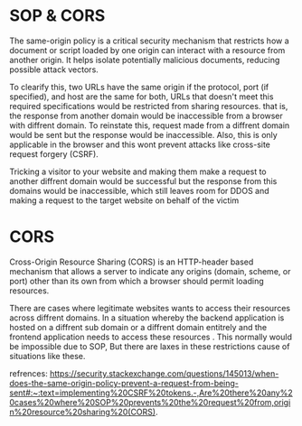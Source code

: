 # SOP & CORS

The same-origin policy is a critical security mechanism that restricts how a document or script loaded by one origin can interact with a resource from another origin.
It helps isolate potentially malicious documents, reducing possible attack vectors.

To clearify this, two URLs have the same origin if the protocol, port (if specified), and host are the same for both, URLs that doesn't meet this required specifications would be restricted from sharing resources. that is, the response from another domain would be inaccessible 
from a browser with diffrent domain.
To reinstate this, request made from a diffrent domain would be sent but the response would be inaccessible. Also, this is only applicable in the browser and this wont prevent attacks like cross-site request forgery (CSRF).

Tricking a visitor to your website and making them make a request to another diffrent domain would be successful but the response from this domains would be inaccessible, which still leaves room for DDOS and making a request to the target website 
on behalf of the victim


# CORS

Cross-Origin Resource Sharing (CORS) is an HTTP-header based mechanism that allows a server to indicate any origins (domain, scheme, or port) other than its own from which a browser should permit loading resources.

There are cases where legitimate websites wants to access their resources across diffrent domains. In a situation whereby the backend application is hosted on a diffrent sub domain or a diffrent domain entitrely and the frontend application needs to access these resources .
This normally would be impossible due to SOP, But there are laxes in these restrictions cause of situations like these.





refrences: https://security.stackexchange.com/questions/145013/when-does-the-same-origin-policy-prevent-a-request-from-being-sent#:~:text=implementing%20CSRF%20tokens.-,Are%20there%20any%20cases%20where%20SOP%20prevents%20the%20request%20from,origin%20resource%20sharing%20(CORS).
